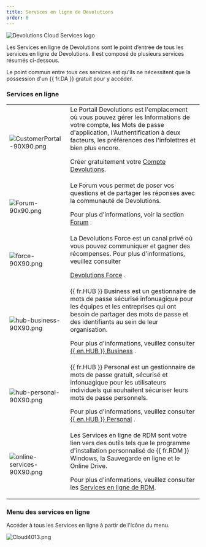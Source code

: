 ```yaml
---
title: Services en ligne de Devolutions
order: 0
---
```


![Devolutions Cloud Services logo](https://webdevolutions.blob.core.windows.net/images/projects/cloud/logos/cloud-color-shadow.svg)

Les Services en ligne de Devolutions sont le point d’entrée de tous les services en ligne de Devolutions. Il est composé de plusieurs services résumés ci-dessous.  

Le point commun entre tous ces services est qu'ils ne nécessitent que la possession d'un {{ fr.DA }} gratuit pour y accéder. 

### Services en ligne 

<table>
	<tr>
		<td>
<img src="/img/en/cloud/CustomerPortal-90X90.png" alt="CustomerPortal-90X90.png">
		</td>
		<td>
Le Portail Devolutions est l'emplacement où vous pouvez gérer les Informations de votre compte, les Mots de passe d'application, l'Authentification à deux facteurs, les préférences des l'infolettres et bien plus encore.  

Créer gratuitement votre <a href="/cloud/devolutions-account/">Compte Devolutions</a>. 
		</td>
	</tr>
	<tr>
		<td>
<img src="/img/common/Forum-90x90.png" alt="Forum-90x90.png">
		</td>
		<td>
Le Forum vous permet de poser vos questions et de partager les réponses avec la communauté de Devolutions.  

Pour plus d’informations, voir la section <a href="/cloud/forum/">Forum</a> . 
		</td>
	</tr>
	<tr>
		<td>
<img src="/img/en/cloud/force-90X90.png" alt="force-90X90.png">
		</td>
		<td>
La Devolutions Force est un canal privé où vous pouvez communiquer et gagner des récompenses. 
Pour plus d'informations, veuillez consulter  

<a href="/cloud/devolutions-force/">Devolutions Force</a> . 
		</td>
	</tr>
	<tr>
		<td>
<img src="/img/en/cloud/hub-business-90X90.png" alt="hub-business-90X90.png"> 
		</td>
		<td>
{{ fr.HUB }} Business est un gestionnaire de mots de passe sécurisé infonuagique pour les équipes et les entreprises qui ont besoin de partager des mots de passe et des identifiants au sein de leur organisation.  

Pour plus d'informations, veuillez consulter <a href="/cloud/password-hub-business/">{{ en.HUB }} Business</a> . 
		</td>
	</tr>
	<tr>
		<td>
<img src="/img/en/cloud/hub-personal-90X90.png" alt="hub-personal-90X90.png"> 
		</td>
		<td>
{{ fr.HUB }} Personal est un gestionnaire de mots de passe gratuit, sécurisé et infonuagique pour les utilisateurs individuels qui souhaitent sécuriser leurs mots de passe personnels.  

Pour plus d'informations, veuillez consulter <a href="/cloud/password-hub-personal/">{{ en.HUB }} Personal</a> . 
		</td>
	</tr>
	<tr>
		<td>
<img src="/img/en/cloud/online-services-90X90.png" alt="online-services-90X90.png"> 
		</td>
		<td>
Les Services en ligne de RDM sont votre lien vers des outils tels que le programme d'installation personnalisé de {{ fr.RDM }} Windows, la Sauvegarde en ligne et le Online Drive.  

Pour plus d'informations, veuillez consulter les <a href="/cloud/rdm-online-services/">Services en ligne de RDM</a>. 
		</td>
	</tr>
</table>

### Menu des services en ligne 

Accéder à tous les Services en ligne à partir de l'icône du menu.  

![Cloud4013.png](/img/fr/cloud/Cloud4013.png) 


